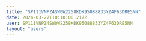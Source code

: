 ```yaml
---
title: "SP111VNPZ4SW0W2258KDK95088833YZ4F63DRE5NN"
date: 2024-03-27T10:18:00.217Z
user: SP111VNPZ4SW0W2258KDK95088833YZ4F63DRE5NN
layout: "users"
---
```

    